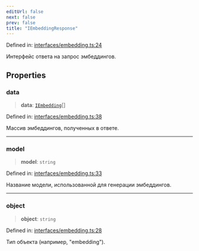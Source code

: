 ```yaml
---
editUrl: false
next: false
prev: false
title: "IEmbeddingResponse"
---
```


Defined in: [interfaces/embedding.ts:24](https://github.com/zloishavrin/gigachat-node/blob/f25a86f1770423d71faa95c74f454becf19f6c6c/src/interfaces/embedding.ts#L24)

Интерфейс ответа на запрос эмбеддингов.

## Properties

### data

> **data**: [`IEmbedding`](/gigachat-node/docs/dist/api/interfaces/embedding/interfaces/iembedding/)[]

Defined in: [interfaces/embedding.ts:38](https://github.com/zloishavrin/gigachat-node/blob/f25a86f1770423d71faa95c74f454becf19f6c6c/src/interfaces/embedding.ts#L38)

Массив эмбеддингов, полученных в ответе.

***

### model

> **model**: `string`

Defined in: [interfaces/embedding.ts:33](https://github.com/zloishavrin/gigachat-node/blob/f25a86f1770423d71faa95c74f454becf19f6c6c/src/interfaces/embedding.ts#L33)

Название модели, использованной для генерации эмбеддингов.

***

### object

> **object**: `string`

Defined in: [interfaces/embedding.ts:28](https://github.com/zloishavrin/gigachat-node/blob/f25a86f1770423d71faa95c74f454becf19f6c6c/src/interfaces/embedding.ts#L28)

Тип объекта (например, "embedding").
